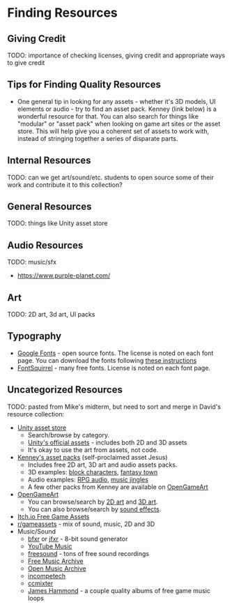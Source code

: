 # Finding Resources

## Giving Credit

TODO: importance of checking licenses, giving credit and appropriate ways to give credit

## Tips for Finding Quality Resources

- One general tip in looking for any assets - whether it's 3D models, UI elements or audio - try to find an asset pack. Kenney (link below) is a wonderful resource for that. You can also search for things like "modular" or "asset pack" when looking on game art sites or the asset store. This will help give you a coherent set of assets to work with, instead of stringing together a series of disparate parts.

## Internal Resources

TODO: can we get art/sound/etc. students to open source some of their work and contribute it to this collection?

## General Resources

TODO: things like Unity asset store

## Audio Resources

TODO: music/sfx
- https://www.purple-planet.com/

## Art

TODO: 2D art, 3d art, UI packs

## Typography

- [Google Fonts](https://fonts.google.com/) - open source fonts. The license is noted on each font page. You can download the fonts following [these instructions](https://developers.google.com/fonts/faq#can_i_download_the_fonts_on_google_fonts_to_my_own_computer)
- [FontSquirrel](https://www.fontsquirrel.com/) - many free fonts. License is noted on each font page. 

## Uncategorized Resources

TODO: pasted from Mike's midterm, but need to sort and merge in David's resource collection:

- [Unity asset store](https://assetstore.unity.com/)
  - Search/browse by category.
  - [Unity's official assets](https://assetstore.unity.com/publishers/1) - includes both 2D and 3D assets
  - It's okay to use the art from assets, not code.
- [Kenney's asset packs](https://www.kenney.nl/assets) (self-proclaimed asset Jesus)
  - Includes free 2D art, 3D art and audio assets packs.
  - 3D examples: [block characters](https://www.kenney.nl/assets/3d-characters), [fantasy town](https://www.kenney.nl/assets/fantasy-town-kit)
  - Audio examples: [RPG audio](https://www.kenney.nl/assets/rpg-audio), [music jingles](https://www.kenney.nl/assets/music-jingles)
  - A few other packs from Kenney are available on [OpenGameArt](https://opengameart.org/users/kenney)
- [OpenGameArt](https://opengameart.org/)
  - You can browse/search by [2D art](https://opengameart.org/art-search-advanced?keys=&field_art_type_tid%5B%5D=9&sort_by=count&sort_order=DESC) and [3D art](https://opengameart.org/art-search-advanced?keys=&field_art_type_tid%5B%5D=10&sort_by=count&sort_order=DESC).
  - You can also browse/search by [sound effects](https://opengameart.org/art-search-advanced?keys=&field_art_type_tid%5B%5D=13&sort_by=count&sort_order=DESC).
- [Itch.io Free Game Assets](https://itch.io/game-assets/free)
- [r/gameassets](https://www.reddit.com/r/gameassets/) - mix of sound, music, 2D and 3D 
- Music/Sound
  - [bfxr](https://www.bfxr.net/) or [jfxr](https://jfxr.frozenfractal.com/) - 8-bit sound generator
  - [YouTube Music](https://www.youtube.com/audiolibrary/music?nv=1)
  - [freesound](https://freesound.org/) - tons of free sound recordings
  - [Free Music Archive](https://freemusicarchive.org/)
  - [Open Music Archive](http://openmusicarchive.org/index.php)
  - [incompetech](https://incompetech.com/)
  - [ccmixter](http://ccmixter.org/)
  - [James Hammond](https://jameshammondrf.bandcamp.com/) - a couple quality albums of free game music loops
